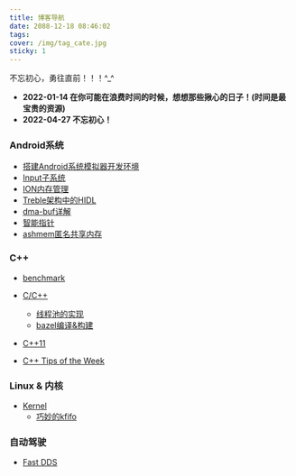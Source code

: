 ```yaml
---
title: 博客导航
date: 2088-12-18 08:46:02
tags:
cover: /img/tag_cate.jpg
sticky: 1
---
```


不忘初心，勇往直前！！！^_^
- **2022-01-14 在你可能在浪费时间的时候，想想那些揪心的日子！(时间是最宝贵的资源)**
- **2022-04-27 不忘初心！**

### Android系统
- [搭建Android系统模拟器开发环境](https://otarutech.github.io/2022/12/11/Android-Emulator-Dev/)
- [Input子系统](https://otarutech.github.io/categories/Android/Input%E5%AD%90%E7%B3%BB%E7%BB%9F/)
- [ION内存管理](https://otarutech.github.io/categories/Android/ION%E5%86%85%E5%AD%98%E7%AE%A1%E7%90%86/)
- [Treble架构中的HIDL](https://otarutech.github.io/categories/Android/HIDL/)
- [dma-buf详解](https://otarutech.github.io/categories/Android/dma-buf/)
- [智能指针](https://otarutech.github.io/categories/Android/%E6%99%BA%E8%83%BD%E6%8C%87%E9%92%88/)
- [ashmem匿名共享内存](https://otarutech.github.io/2022/01/03/Android-Ashmem/)

### C++

- [benchmark](https://otarutech.github.io/categories/C-C/benchmark/)

- [C/C++](https://otarutech.github.io/categories/Linux/C-C/)
    - [线程池的实现](https://otarutech.github.io/2021/12/18/Linux-ThreadPool/)
    - [bazel编译&构建](https://otarutech.github.io/tags/bazel/)

- [C++11](https://otarutech.github.io/categories/C/C-11/)

- [C++ Tips of the Week](https://otarutech.github.io/categories/C-Tips-of-the-Week/)

### Linux & 内核

- [Kernel](https://otarutech.github.io/categories/Linux/Kernel/)
    - [巧妙的kfifo](https://otarutech.github.io/2021/12/18/Linux-kfifo/)

### 自动驾驶
- [Fast DDS](https://otarutech.github.io/categories/FastDDS/)

